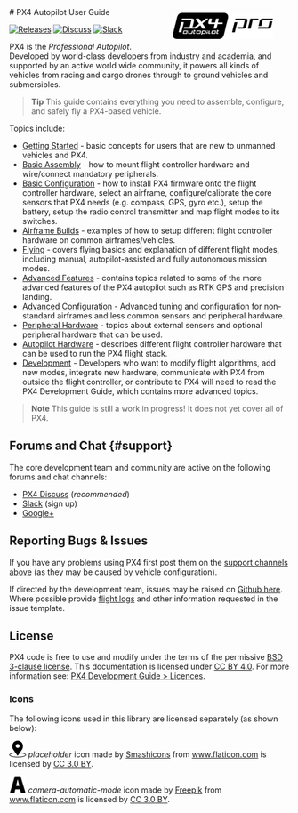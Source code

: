 <div style="float:right; padding:10px; margin-right:20px;"><a href="http://px4.io/"><img src="../assets/site/logo_pro_small.png" title="PX4 Logo" width="180px" /></a></div>
# PX4 Autopilot User Guide

[![Releases](https://img.shields.io/github/release/PX4/Firmware.svg)](https://github.com/PX4/Firmware/releases) [![Discuss](https://img.shields.io/badge/discuss-px4-ff69b4.svg)](http://discuss.px4.io/) [![Slack](https://px4-slack.herokuapp.com/badge.svg)](http://slack.px4.io) 

PX4 is the *Professional Autopilot*. Developed by world-class developers from industry and academia, and supported by an active world wide community, it powers all kinds of vehicles from racing and cargo drones through to ground vehicles and submersibles.

> **Tip** This guide contains everything you need to assemble, configure, and safely fly a PX4-based vehicle.

Topics include:

- [Getting Started](getting_started/README.md) - basic concepts for users that are new to unmanned vehicles and PX4.
- [Basic Assembly](assembly/README.md) - how to mount flight controller hardware and wire/connect mandatory peripherals.
- [Basic Configuration](config/README.md) - how to install PX4 firmware onto the flight controller hardware, select an airframe, configure/calibrate the core sensors that PX4 needs (e.g. compass, GPS, gyro etc.), setup the battery, setup the radio control transmitter and map flight modes to its switches.
- [Airframe Builds](airframes/README.md) - examples of how to setup different flight controller hardware on common airframes/vehicles.
- [Flying](flying/README.md) - covers flying basics and explanation of different flight modes, including manual, autopilot-assisted and fully autonomous mission modes.
- [Advanced Features](advanced_features/README.md) - contains topics related to some of the more advanced features of the PX4 autopilot such as RTK GPS and precision landing.
- [Advanced Configuration](advanced_config/README.md) - Advanced tuning and configuration for non-standard airframes and less common sensors and peripheral hardware.
- [Peripheral Hardware](peripherals/README.md) - topics about external sensors and optional peripheral hardware that can be used.
- [Autopilot Hardware](flight_controller/README.md) - describes different flight controller hardware that can be used to run the PX4 flight stack. 
- [Development](development/development.md) - Developers who want to modify flight algorithms, add new modes, integrate new hardware, communicate with PX4 from outside the flight controller, or contribute to PX4 will need to read the PX4 Development Guide, which contains more advanced topics.

> **Note** This guide is still a work in progress! It does not yet cover all of PX4.


## Forums and Chat {#support}

The core development team and community are active on the following forums and chat channels:

* [PX4 Discuss](http://discuss.px4.io/) (*recommended*)
* [Slack](http://slack.px4.io) (sign up)
* [Google+](https://plus.google.com/117509651030855307398)


## Reporting Bugs & Issues

If you have any problems using PX4 first post them on the [support channels above](#support) (as they may be caused by vehicle configuration).

If directed by the development team, issues may be raised on [Github here](https://github.com/PX4/Firmware/issues). 
Where possible provide [flight logs](flying/flight_reporting.md) and other information requested in the issue template.


## License

PX4 code is free to use and modify under the terms of the permissive 
[BSD 3-clause license](https://opensource.org/licenses/BSD-3-Clause). 
This documentation is licensed under [CC BY 4.0](https://creativecommons.org/licenses/by/4.0/). 
For more information see: [PX4 Development Guide > Licences](https://dev.px4.io/en/contribute/licenses.html).



### Icons

The following icons used in this library are licensed separately (as shown below):

<img src="../assets/site/position_fixed.svg" title="Position fix required (e.g. GPS)" width="30px" /> *placeholder* icon made by <a href="https://www.flaticon.com/authors/smashicons" title="Smashicons">Smashicons</a> from <a href="https://www.flaticon.com/" title="Flaticon">www.flaticon.com</a> is licensed by <a href="http://creativecommons.org/licenses/by/3.0/" title="Creative Commons BY 3.0" target="_blank">CC 3.0 BY</a>.

<img src="../assets/site/automatic_mode.svg" title="Automatic mode" width="30px" /> *camera-automatic-mode* icon made by <a href="http://www.freepik.com" title="Freepik">Freepik</a> from <a href="https://www.flaticon.com/" title="Flaticon">www.flaticon.com</a> is licensed by <a href="http://creativecommons.org/licenses/by/3.0/" title="Creative Commons BY 3.0" target="_blank">CC 3.0 BY</a>.
